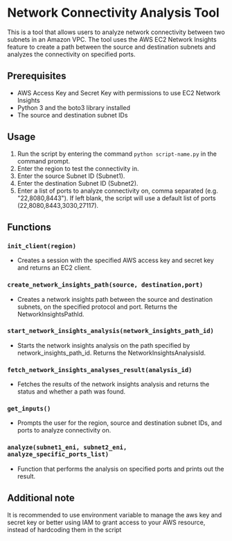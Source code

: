 <div class="markdown prose w-full break-words dark:prose-invert light">
   <h1>Network Connectivity Analysis Tool</h1>
   <p>This is a tool that allows users to analyze network connectivity between two subnets in an Amazon VPC. The tool uses the AWS EC2 Network Insights feature to create a path between the source and destination subnets and analyzes the connectivity on specified ports.</p>
   <h2>Prerequisites</h2>
   <ul>
      <li>AWS Access Key and Secret Key with permissions to use EC2 Network Insights</li>
      <li>Python 3 and the boto3 library installed</li>
      <li>The source and destination subnet IDs</li>
   </ul>
   <h2>Usage</h2>
   <ol>
      <li>Run the script by entering the command <code>python script-name.py</code> in the command prompt.</li>
      <li>Enter the region to test the connectivity in.</li>
      <li>Enter the source Subnet ID (Subnet1).</li>
      <li>Enter the destination Subnet ID (Subnet2).</li>
      <li>Enter a list of ports to analyze connectivity on, comma separated (e.g. "22,8080,8443"). If left blank, the script will use a default list of ports (22,8080,8443,3030,27117).</li>
   </ol>
   <h2>Functions</h2>
   <h3><code>init_client(region)</code></h3>
   <ul>
      <li>Creates a session with the specified AWS access key and secret key and returns an EC2 client.</li>
   </ul>
   <h3><code>create_network_insights_path(source, destination,port)</code></h3>
   <ul>
      <li>Creates a network insights path between the source and destination subnets, on the specified protocol and port. Returns the NetworkInsightsPathId.</li>
   </ul>
   <h3><code>start_network_insights_analysis(network_insights_path_id)</code></h3>
   <ul>
      <li>Starts the network insights analysis on the path specified by network_insights_path_id. Returns the NetworkInsightsAnalysisId.</li>
   </ul>
   <h3><code>fetch_network_insights_analyses_result(analysis_id)</code></h3>
   <ul>
      <li>Fetches the results of the network insights analysis and returns the status and whether a path was found.</li>
   </ul>
   <h3><code>get_inputs()</code></h3>
   <ul>
      <li>Prompts the user for the region, source and destination subnet IDs, and ports to analyze connectivity on.</li>
   </ul>
   <h3><code>analyze(subnet1_eni, subnet2_eni, analyze_specific_ports_list)</code></h3>
   <ul>
      <li>Function that performs the analysis on specified ports and prints out the result.</li>
   </ul>
   <h2>Additional note</h2>
   <p>It is recommended to use environment variable to manage the aws key and secret key or better using IAM to grant access to your AWS resource, instead of hardcoding them in the script</p>
</div>
